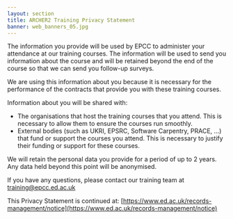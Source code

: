 ```yaml
---
layout: section
title: ARCHER2 Training Privacy Statement
banner: web_banners_05.jpg
---
```



The information you provide will be used by EPCC to administer your attendance at our training courses. The information will be used to send you information about the course and will be retained beyond the end of the course so that we can send you follow-up surveys.

We are using this information about you because it is necessary for the performance of the contracts that provide you with these training courses.

Information about you will be shared with:

- The organisations that host the training courses that you attend. This is necessary to allow them to ensure the courses run smoothly.
- External bodies (such as UKRI, EPSRC, Software Carpentry, PRACE, ...) that fund or support the courses you attend. This is necessary to justify their funding or support for these courses.

We will retain the personal data you provide for a period of up to 2 years. Any data held beyond this point will be anonymised.

If you have any questions, please contact our training team at training@epcc.ed.ac.uk

This Privacy Statement is continued at: [https://www.ed.ac.uk/records-management/notice](https://www.ed.ac.uk/records-management/notice)